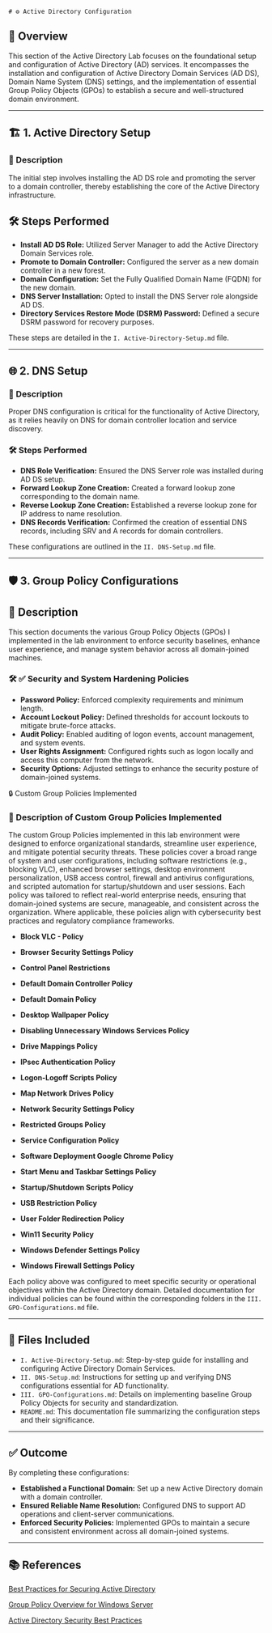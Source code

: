     # ⚙️ Active Directory Configuration

## 📘 Overview

This section of the Active Directory Lab focuses on the foundational setup and configuration of Active Directory (AD) services. It encompasses the installation and configuration of Active Directory Domain Services (AD DS), Domain Name System (DNS) settings, and the implementation of essential Group Policy Objects (GPOs) to establish a secure and well-structured domain environment.

---

## 🏗️ 1. Active Directory Setup

### 📝 Description

The initial step involves installing the AD DS role and promoting the server to a domain controller, thereby establishing the core of the Active Directory infrastructure.

## 🛠️ Steps Performed

- **Install AD DS Role:** Utilized Server Manager to add the Active Directory Domain Services role.
- **Promote to Domain Controller:** Configured the server as a new domain controller in a new forest.
- **Domain Configuration:** Set the Fully Qualified Domain Name (FQDN) for the new domain.
- **DNS Server Installation:** Opted to install the DNS Server role alongside AD DS.
- **Directory Services Restore Mode (DSRM) Password:** Defined a secure DSRM password for recovery purposes.

These steps are detailed in the `I. Active-Directory-Setup.md` file.

---

## 🌐 2. DNS Setup

### 📝 Description

Proper DNS configuration is critical for the functionality of Active Directory, as it relies heavily on DNS for domain controller location and service discovery.

### 🛠️ Steps Performed

- **DNS Role Verification:** Ensured the DNS Server role was installed during AD DS setup.
- **Forward Lookup Zone Creation:** Created a forward lookup zone corresponding to the domain name.
- **Reverse Lookup Zone Creation:** Established a reverse lookup zone for IP address to name resolution.
- **DNS Records Verification:** Confirmed the creation of essential DNS records, including SRV and A records for domain controllers.

These configurations are outlined in the `II. DNS-Setup.md` file.

---

## 🛡️ 3. Group Policy Configurations

## 📝 Description

This section documents the various Group Policy Objects (GPOs) I implemented in the lab environment to enforce security baselines, enhance user experience, and manage system behavior across all domain-joined machines.

### 🛠️ ✅ Security and System Hardening Policies

- **Password Policy:** Enforced complexity requirements and minimum length.
- **Account Lockout Policy:** Defined thresholds for account lockouts to mitigate brute-force attacks.
- **Audit Policy:** Enabled auditing of logon events, account management, and system events.
- **User Rights Assignment:** Configured rights such as logon locally and access this computer from the network.
- **Security Options:** Adjusted settings to enhance the security posture of domain-joined systems.

🔒 Custom Group Policies Implemented

### 🧩 Description of Custom Group Policies Implemented

The custom Group Policies implemented in this lab environment were designed to enforce organizational standards, streamline user experience, and mitigate potential security threats. These policies cover a broad range of system and user configurations, including software restrictions (e.g., blocking VLC), enhanced browser settings, desktop environment personalization, USB access control, firewall and antivirus configurations, and scripted automation for startup/shutdown and user sessions. Each policy was tailored to reflect real-world enterprise needs, ensuring that domain-joined systems are secure, manageable, and consistent across the organization. Where applicable, these policies align with cybersecurity best practices and regulatory compliance frameworks.

- **Block VLC - Policy**

- **Browser Security Settings Policy**

- **Control Panel Restrictions**

- **Default Domain Controller Policy**

- **Default Domain Policy**

- **Desktop Wallpaper Policy**

- **Disabling Unnecessary Windows Services Policy**

- **Drive Mappings Policy**

- **IPsec Authentication Policy**

- **Logon-Logoff Scripts Policy**

- **Map Network Drives Policy**

- **Network Security Settings Policy**

- **Restricted Groups Policy**

- **Service Configuration Policy**

- **Software Deployment Google Chrome Policy**

- **Start Menu and Taskbar Settings Policy**

- **Startup/Shutdown Scripts Policy**

- **USB Restriction Policy**

- **User Folder Redirection Policy**

- **Win11 Security Policy**

- **Windows Defender Settings Policy**

- **Windows Firewall Settings Policy**

Each policy above was configured to meet specific security or operational objectives within the Active Directory domain. Detailed documentation for individual policies can be found within the corresponding folders in the `III. GPO-Configurations.md` file.

---

## 📂 Files Included

- `I. Active-Directory-Setup.md`: Step-by-step guide for installing and configuring Active Directory Domain Services.
- `II. DNS-Setup.md`: Instructions for setting up and verifying DNS configurations essential for AD functionality.
- `III. GPO-Configurations.md`: Details on implementing baseline Group Policy Objects for security and standardization.
- `README.md`: This documentation file summarizing the configuration steps and their significance.

---

## ✅ Outcome

By completing these configurations:
- **Established a Functional Domain:** Set up a new Active Directory domain with a domain controller.
- **Ensured Reliable Name Resolution:** Configured DNS to support AD operations and client-server communications.
- **Enforced Security Policies:** Implemented GPOs to maintain a secure and consistent environment across all domain-joined systems.

---

## 📚 References

[Best Practices for Securing Active Directory](https://learn.microsoft.com/en-us/windows-server/identity/ad-ds/plan/security-best-practices/best-practices-for-securing-active-directory)

[Group Policy Overview for Windows Server](https://learn.microsoft.com/en-us/windows-server/identity/ad-ds/manage/group-policy/group-policy-overview)

[Active Directory Security Best Practices](https://www.semperis.com/blog/active-directory-security/active-directory-security-best-practices-checklist/)

